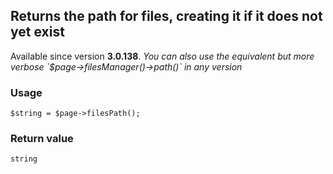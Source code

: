 Returns the path for files, creating it if it does not yet exist
----------------------------------------------------------------

Available since version **3.0.138**. _You can also use the equivalent but more verbose \`$page->filesManager()->path()\` in any version_

### Usage

    $string = $page->filesPath();

### Return value

`string`

